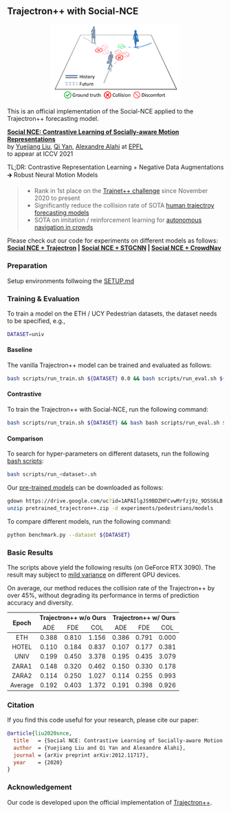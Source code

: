 ## Trajectron++ with Social-NCE

<p align="center">
  <img src="docs/illustration.png" width="300">
</p>

This is an official implementation of the Social-NCE applied to the Trajectron++ forecasting model.

**[Social NCE: Contrastive Learning of Socially-aware Motion Representations](https://arxiv.org/abs/2012.11717)**
<br>by
<a href="https://sites.google.com/view/yuejiangliu/">Yuejiang Liu</a>,
<a href="https://qiyan98.github.io/">Qi Yan</a>,
<a href="https://people.epfl.ch/alexandre.alahi/?lang=en/">Alexandre Alahi</a> at
<a href="https://www.epfl.ch/labs/vita/">EPFL</a>
<br>
to appear at ICCV 2021

TL;DR: Contrastive Representation Learning + Negative Data Augmentations &#129138; Robust Neural Motion Models
> * Rank in 1st place on the [Trajnet++ challenge](https://www.aicrowd.com/challenges/trajnet-a-trajectory-forecasting-challenge/leaderboards) since November 2020 to present
> * Significantly reduce the collision rate of SOTA [human trajectroy forecasting models](https://github.com/StanfordASL/Trajectron-plus-plus)
> * SOTA on imitation / reinforcement learning for [autonomous navigation in crowds](https://github.com/vita-epfl/CrowdNav)

Please check out our code for experiments on different models as follows:  
**[Social NCE + Trajectron](https://github.com/YuejiangLIU/social-nce-trajectron-plus-plus)  |  [Social NCE + STGCNN](https://github.com/qiyan98/social-nce-stgcnn)  |  [Social NCE + CrowdNav](https://github.com/vita-epfl/social-nce-crowdnav)**

### Preparation

Setup environments follwoing the [SETUP.md](docs/SETUP.md)

### Training & Evaluation ###

To train a model on the ETH / UCY Pedestrian datasets, the dataset needs to be specified, e.g.,
```bash
DATASET=univ
```

#### Baseline ####

The vanilla Trajectron++ model can be trained and evaluated as follows: 
```bash
bash scripts/run_train.sh ${DATASET} 0.0 && bash scripts/run_eval.sh ${DATASET} 0.0
```

#### Contrastive ####

To train the Trajectron++ with Social-NCE, run the following command:
```bash
bash scripts/run_train.sh ${DATASET} && bash bash scripts/run_eval.sh ${DATASET}
```

#### Comparison ####

To search for hyper-parameters on different datasets, run the following [bash scripts](scripts):
```bash
bash scripts/run_<dataset>.sh
```

Our [pre-trained models](https://drive.google.com/file/d/1APAIlgJS9BDZHFCvwMrfzj9z_9DSS6LB/view?usp=sharing) can be downloaded as follows:
```bash
gdown https://drive.google.com/uc?id=1APAIlgJS9BDZHFCvwMrfzj9z_9DSS6LB
unzip pretrained_trajectron++.zip -d experiments/pedestrians/models
```

To compare different models, run the following command:
```bash
python benchmark.py --dataset ${DATASET}
```

### Basic Results ###

The scripts above yield the following results (on GeForce RTX 3090). The result may subject to [mild variance](https://github.com/StanfordASL/Trajectron-plus-plus/issues/38#issuecomment-810612481) on different GPU devices.

On average, our method reduces the collision rate of the Trajectron++ by over 45%, without degrading its performance in terms of prediction accuracy and diversity.

<table>
<!-- START TABLE -->
<!-- TABLE HEADER -->
<thead>
  <tr>
    <th rowspan="2">Epoch</th>
    <th colspan="3">Trajectron++ w/o Ours</th>
    <th colspan="3">Trajectron++ w/ Ours</th>
  </tr>
  <tr>
    <td align="center">ADE</td>
    <td align="center">FDE</td>
    <td align="center">COL</td>
    <td align="center">ADE</td>
    <td align="center">FDE</td>
    <td align="center">COL</td>
  </tr>
</thead>
<!-- TABLE BODY -->
<tbody>
  <tr>
    <td align="center">ETH</td>
    <td align="center">0.388</td>
    <td align="center">0.810</td>
    <td align="center">1.156</td>
    <td align="center">0.386</td>
    <td align="center">0.791</td>
    <td align="center">0.000</td>
  </tr>
  <tr>
    <td align="center">HOTEL</td>
    <td align="center">0.110</td>
    <td align="center">0.184</td>
    <td align="center">0.837</td>
    <td align="center">0.107</td>
    <td align="center">0.177</td>
    <td align="center">0.381</td>
  </tr>
  <tr>
    <td align="center">UNIV</td>
    <td align="center">0.199</td>
    <td align="center">0.450</td>
    <td align="center">3.378</td>
    <td align="center">0.195</td>
    <td align="center">0.435</td>
    <td align="center">3.079</td>
  </tr>
  <tr>
    <td align="center">ZARA1</td>
    <td align="center">0.148</td>
    <td align="center">0.320</td>
    <td align="center">0.462</td>
    <td align="center">0.150</td>
    <td align="center">0.330</td>
    <td align="center">0.178</td>
  </tr>
  <tr>
    <td align="center">ZARA2</td>
    <td align="center">0.114</td>
    <td align="center">0.250</td>
    <td align="center">1.027</td>
    <td align="center">0.114</td>
    <td align="center">0.255</td>
    <td align="center">0.993</td>
  </tr>
  <tr>
    <td align="center">Average</td>
    <td align="center">0.192</td>
    <td align="center">0.403</td>
    <td align="center">1.372</td>
    <td align="center">0.191</td>
    <td align="center">0.398</td>
    <td align="center">0.926</td>
  </tr>
</tbody>
</table>

### Citation

If you find this code useful for your research, please cite our paper:

```bibtex
@article{liu2020snce,
  title   = {Social NCE: Contrastive Learning of Socially-aware Motion Representations},
  author  = {Yuejiang Liu and Qi Yan and Alexandre Alahi},
  journal = {arXiv preprint arXiv:2012.11717},
  year    = {2020}
}
```

### Acknowledgement

Our code is developed upon the official implementation of [Trajectron++](https://github.com/StanfordASL/Trajectron-plus-plus).
